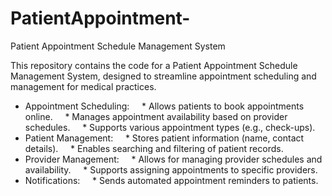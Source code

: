 # PatientAppointment-
Patient Appointment Schedule Management System

This repository contains the code for a Patient Appointment Schedule Management System, designed to streamline appointment scheduling and management for medical practices.

* Appointment Scheduling: 
    * Allows patients to book appointments online.
    * Manages appointment availability based on provider schedules.
    * Supports various appointment types (e.g., check-ups).
* Patient Management:
    * Stores patient information (name, contact details).
    * Enables searching and filtering of patient records.
* Provider Management:
    * Allows for managing provider schedules and availability.
    * Supports assigning appointments to specific providers.
* Notifications:
    * Sends automated appointment reminders to patients.
